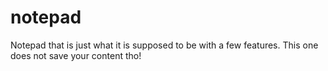 # notepad
Notepad that is just what it is supposed to be with a few features. This one does not save your content tho!
